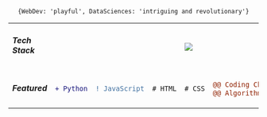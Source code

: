 
<p align="center"><code align="center">{WebDev: 'playful', DataSciences: 'intriguing and revolutionary'}</code></p>
<table align="center">
<tr padding="0px">
  <td>
    <h5>Tech Stack</h5>
  </td>
  <td colspan="5">
    <p align="center">
<img src="https://user-images.githubusercontent.com/62377713/128511266-dc96ca65-c9bc-433c-81a4-4810d07ad1ff.png"/>
</p>
  </td>
</tr>
<tr>
  <td><h5>Featured<h5></td>
<td>

```diff 
+ Python
```
  
</td>
<td>

```diff
! JavaScript
```

</td>
 <td>
  
```diff
# HTML
```
</td>
 <td>
  
```diff
# CSS
```
</td>
<td>
  
```diff
@@ Coding Challenges and @@
@@ Algorithms @@
```
</td>
</tr>
</table>
